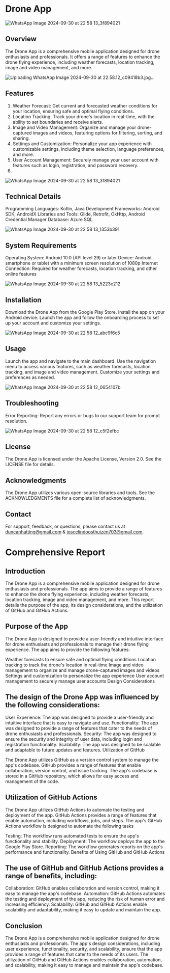 # Drone App

![WhatsApp Image 2024-09-30 at 22 58 13_3f894021](https://github.com/user-attachments/assets/36395a4b-3cd4-4832-93e0-8fb3036e1d9a)


## Overview
The Drone App is a comprehensive mobile application designed for drone enthusiasts and professionals. It offers a range of features to enhance the drone flying experience, including weather forecasts, location tracking, image and video management, and more.

![Uploading WhatsApp Image 2024-09-30 at 22.58.12_c09418b3.jpg…]()

## Features
1. Weather Forecast: Get current and forecasted weather conditions for your location, ensuring safe and optimal flying conditions.
2. Location Tracking: Track your drone's location in real-time, with the ability to set boundaries and receive alerts.
3. Image and Video Management: Organize and manage your drone-captured images and videos, featuring options for filtering, sorting, and sharing.
4. Settings and Customization: Personalize your app experience with customizable settings, including theme selection, language preferences, and more.
5. User Account Management: Securely manage your user account with features such as login, registration, and password recovery.
6. 
![WhatsApp Image 2024-09-30 at 22 58 13_3f894021](https://github.com/user-attachments/assets/289e7332-b999-4743-ae70-305bf588bf6a)

## Technical Details
Programming Languages: Kotlin, Java
Development Frameworks: Android SDK, AndroidX
Libraries and Tools: Glide, Retrofit, OkHttp, Android Credential Manager
Database: Azure SQL

![WhatsApp Image 2024-09-30 at 22 58 13_1353b391](https://github.com/user-attachments/assets/6e7fb68f-b8d0-4e7c-9920-94a1e4235fb7)

## System Requirements
Operating System: Android 10.0 (API level 29) or later
Device: Android smartphone or tablet with a minimum screen resolution of 1080p
Internet Connection: Required for weather forecasts, location tracking, and other online features

![WhatsApp Image 2024-09-30 at 22 58 13_5223e212](https://github.com/user-attachments/assets/20e35526-f961-4f3c-93d1-07e177d5e62b)

## Installation
Download the Drone App from the Google Play Store.
Install the app on your Android device.
Launch the app and follow the onboarding process to set up your account and customize your settings.

![WhatsApp Image 2024-09-30 at 22 58 12_abc9f6c5](https://github.com/user-attachments/assets/8cc06156-007c-4166-b3da-5ac972e19134)

## Usage
Launch the app and navigate to the main dashboard.
Use the navigation menu to access various features, such as weather forecasts, location tracking, and image and video management.
Customize your settings and preferences as needed.

![WhatsApp Image 2024-09-30 at 22 58 12_0654107b](https://github.com/user-attachments/assets/84927eeb-7ad2-4dc0-9e05-4063e2009558)

## Troubleshooting
Error Reporting: Report any errors or bugs to our support team for prompt resolution.

![WhatsApp Image 2024-09-30 at 22 58 12_c5f2efbc](https://github.com/user-attachments/assets/7b91dca6-ca44-493c-948b-40ce840cdb59)

## License
The Drone App is licensed under the Apache License, Version 2.0. See the LICENSE file for details.

## Acknowledgments
The Drone App utilizes various open-source libraries and tools. See the ACKNOWLEDGMENTS file for a complete list of acknowledgments.

## Contact
For support, feedback, or questions, please contact us at duncanhatting@gmail.com & joscelindoosthuizen703@gmail.com.


# Comprehensive Report

## Introduction

The Drone App is a comprehensive mobile application designed for drone enthusiasts and professionals. The app aims to provide a range of features to enhance the drone flying experience, including weather forecasts, location tracking, image and video management, and more. This report details the purpose of the app, its design considerations, and the utilization of GitHub and GitHub Actions.

## Purpose of the App

The Drone App is designed to provide a user-friendly and intuitive interface for drone enthusiasts and professionals to manage their drone flying experience. The app aims to provide the following features:

Weather forecasts to ensure safe and optimal flying conditions
Location tracking to track the drone's location in real-time
Image and video management to organize and manage drone-captured images and videos
Settings and customization to personalize the app experience
User account management to securely manage user accounts
Design Considerations

## The design of the Drone App was influenced by the following considerations:

User Experience: The app was designed to provide a user-friendly and intuitive interface that is easy to navigate and use.
Functionality: The app was designed to provide a range of features that cater to the needs of drone enthusiasts and professionals.
Security: The app was designed to ensure the security and integrity of user data, including login and registration functionality.
Scalability: The app was designed to be scalable and adaptable to future updates and features.
Utilization of GitHub

The Drone App utilizes GitHub as a version control system to manage the app's codebase. GitHub provides a range of features that enable collaboration, version control, and issue tracking. The app's codebase is stored in a GitHub repository, which allows for easy access and management of the code.

## Utilization of GitHub Actions

The Drone App utilizes GitHub Actions to automate the testing and deployment of the app. GitHub Actions provides a range of features that enable automation, including workflows, jobs, and steps. The app's GitHub Actions workflow is designed to automate the following tasks

Testing: The workflow runs automated tests to ensure the app's functionality and stability.
Deployment: The workflow deploys the app to the Google Play Store.
Reporting: The workflow generates reports on the app's performance and functionality.
Benefits of Using GitHub and GitHub Actions

## The use of GitHub and GitHub Actions provides a range of benefits, including:

Collaboration: GitHub enables collaboration and version control, making it easy to manage the app's codebase.
Automation: GitHub Actions automates the testing and deployment of the app, reducing the risk of human error and increasing efficiency.
Scalability: GitHub and GitHub Actions enable scalability and adaptability, making it easy to update and maintain the app.

## Conclusion

The Drone App is a comprehensive mobile application designed for drone enthusiasts and professionals. The app's design considerations, including user experience, functionality, security, and scalability, ensure that the app provides a range of features that cater to the needs of its users. The utilization of GitHub and GitHub Actions enables collaboration, automation, and scalability, making it easy to manage and maintain the app's codebase.
